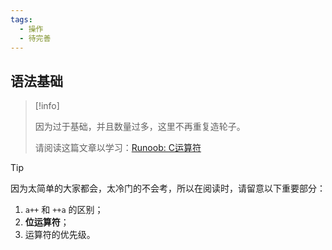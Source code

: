 ```yaml
---
tags:
  - 操作
  - 待完善
---
```

## 语法基础

> [!info] 
> 
> 因为过于基础，并且数量过多，这里不再重复造轮子。
> 
> 请阅读这篇文章以学习：[Runoob: C运算符](https://www.runoob.com/cprogramming/c-operators.html)

> [!tip] 
> 因为太简单的大家都会，太冷门的不会考，所以在阅读时，请留意以下重要部分：
> 1. `a++` 和 `++a` 的区别；
> 2. **位运算符**；
> 3. 运算符的优先级。

